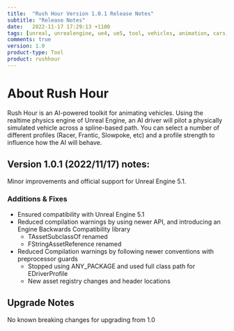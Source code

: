```yaml
---
title:  "Rush Hour Version 1.0.1 Release Notes"
subtitle: "Release Notes"
date:   2022-11-17 17:29:13 +1100
tags: [unreal, unrealengine, ue4, ue5, tool, vehicles, animation, cars, animation, rushhour, releasenotes]
comments: true
version: 1.0
product-type: Tool
product: rushhour
---
```


# About Rush Hour

Rush Hour is an AI-powered toolkit for animating vehicles. Using the realtime physics engine of Unreal Engine, an AI driver will pilot a physically simulated vehicle across a spline-based path. You can select a number of different profiles (Racer, Frantic, Slowpoke, etc) and a profile strength to influence how the AI will behave.

## Version 1.0.1 (2022/11/17) notes:

Minor improvements and official support for Unreal Engine 5.1.

### Additions & Fixes

- Ensured compatibility with Unreal Engine 5.1
- Reduced compilation warnings by using newer API, and introducing an Engine Backwards Compatibility library
    - TAssetSubclassOf renamed
    - FStringAssetReference renamed
- Reduced Compilation warnings by following newer conventions with preprocessor guards
    - Stopped using ANY_PACKAGE and used full class path for EDriverProfile
    - New asset registry changes and header locations

## Upgrade Notes

No known breaking changes for upgrading from 1.0
